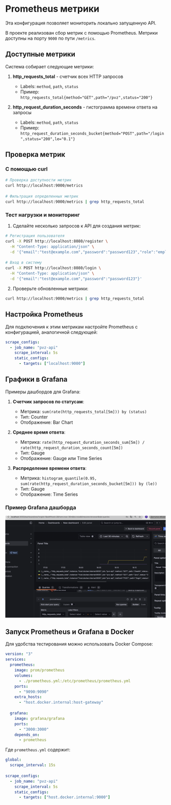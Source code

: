 # Prometheus метрики

Эта конфигурация позволяет мониторить локально запущенную API.

В проекте реализован сбор метрик с помощью Prometheus. Метрики доступны на порту
`9000` по пути `/metrics`.

## Доступные метрики

Система собирает следующие метрики:

1. **http_requests_total** - счетчик всех HTTP запросов
   - Labels: `method`, `path`, `status`
   - Пример: `http_requests_total{method="GET",path="/pvz",status="200"}`

2. **http_request_duration_seconds** - гистограмма времени ответа на запросы
   - Labels: `method`, `path`, `status`
   - Пример:
     `http_request_duration_seconds_bucket{method="POST",path="/login",status="200",le="0.1"}`

## Проверка метрик

### С помощью curl

```bash
# Проверка доступности метрик
curl http://localhost:9000/metrics

# Фильтрация определенных метрик
curl http://localhost:9000/metrics | grep http_requests_total
```

### Тест нагрузки и мониторинг

1. Сделайте несколько запросов к API для создания метрик:

```bash
# Регистрация пользователя
curl -X POST http://localhost:8080/register \
  -H "Content-Type: application/json" \
  -d '{"email":"test@example.com","password":"password123","role":"employee"}'

# Вход в систему
curl -X POST http://localhost:8080/login \
  -H "Content-Type: application/json" \
  -d '{"email":"test@example.com","password":"password123"}'
```

2. Проверьте обновленные метрики:

```bash
curl http://localhost:9000/metrics | grep http_requests_total
```

## Настройка Prometheus

Для подключения к этим метрикам настройте Prometheus с конфигурацией,
аналогичной следующей:

```yaml
scrape_configs:
  - job_name: "pvz-api"
    scrape_interval: 5s
    static_configs:
      - targets: ["localhost:9000"]
```

## Графики в Grafana

Примеры дашбордов для Grafana:

1. **Счетчик запросов по статусам**:
   - Метрика: `sum(rate(http_requests_total[5m])) by (status)`
   - Тип: Counter
   - Отображение: Bar Chart

2. **Среднее время ответа**:
   - Метрика:
     `rate(http_request_duration_seconds_sum[5m]) / rate(http_request_duration_seconds_count[5m])`
   - Тип: Gauge
   - Отображение: Gauge или Time Series

3. **Распределение времени ответа**:
   - Метрика:
     `histogram_quantile(0.95, sum(rate(http_request_duration_seconds_bucket[5m])) by (le))`
   - Тип: Gauge
   - Отображение: Time Series

### Пример Grafana дашборда

![Пример Grafana дашборда с метриками API](grafana_screen.png)

## Запуск Prometheus и Grafana в Docker

Для удобства тестирования можно использовать Docker Compose:

```yaml
version: "3"
services:
  prometheus:
    image: prom/prometheus
    volumes:
      - ./prometheus.yml:/etc/prometheus/prometheus.yml
    ports:
      - "9090:9090"
    extra_hosts:
      - "host.docker.internal:host-gateway"

  grafana:
    image: grafana/grafana
    ports:
      - "3000:3000"
    depends_on:
      - prometheus
```

Где `prometheus.yml` содержит:

```yaml
global:
  scrape_interval: 15s

scrape_configs:
  - job_name: "pvz-api"
    scrape_interval: 5s
    static_configs:
      - targets: ["host.docker.internal:9000"]
```
